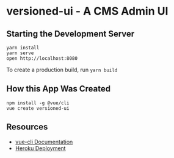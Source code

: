 # versioned-ui - A CMS Admin UI

## Starting the Development Server

```
yarn install
yarn serve
open http://localhost:8080
```

To create a production build, run `yarn build`

## How this App Was Created

```
npm install -g @vue/cli
vue create versioned-ui
```

## Resources

* [vue-cli Documentation](https://github.com/vuejs/vue-cli/blob/dev/docs/README.md)
* [Heroku Deployment](https://wyeworks.com/blog/2018/1/8/how-to-quickly-deploy-a-vuejs-app-to-heroku)
